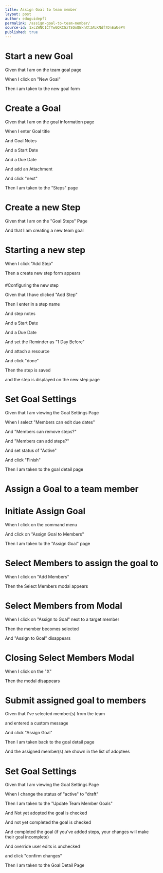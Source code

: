 ```yaml
---
title: Assign Goal to team member
layout: post
author: eduguidepfl
permalink: /assign-goal-to-team-member/
source-id: 1xcZWNC1CfYwGQRCGzTSQmQEkhXt3ALKNdf7DnEaUeP4
published: true
---
```

# Start a new Goal

Given that I am on the team goal page

When I click on "New Goal"

Then i am taken to the new goal form

###

# Create a Goal

Given that I am on the goal information page

When I enter Goal title

And Goal Notes

And a Start Date

And a Due Date

And add an Attachment

And click "next"

Then I am taken to the "Steps" page

###

# Create a new Step

Given that I am on the "Goal Steps" Page

And that I am creating a new team goal

###

# Starting a new step

When I click "Add Step"

Then a create new step form appears

###

#Configuring the new step

Given that I have clicked "Add Step"

Then I enter in a step name

And step notes

And a Start Date

And a Due Date

And set the Reminder as "1 Day Before"

And attach a resource

And click "done"

Then the step is saved

and the step is displayed on the new step page

###

# Set Goal Settings

Given that I am viewing the Goal Settings Page

When I select "Members can edit due dates"

And "Members can remove steps?"

And "Members can add steps?"

And set status of "Active"

And click "Finish"

Then I am taken to the goal detail page

# Assign a Goal to a team member

# Initiate Assign Goal

When I click on the command menu

And click on "Assign Goal to Members"

Then I am taken to the "Assign Goal" page

###

# Select Members to assign the goal to

When I click on "Add Members"

Then the Select Members modal appears

###

# Select Members from Modal

When I click on "Assign to Goal" next to a target member

Then the member becomes selected

And "Assign to Goal" disappears

###

# Closing Select Members Modal

When I click on the "X"

Then the modal disappears

###

# Submit assigned goal to members

Given that I've selected member(s) from the team

and entered a custom message

And click "Assign Goal"

Then I am taken back to the goal detail page

And the assigned member(s) are shown in the list of adoptees

###

# Set Goal Settings

Given that I am viewing the Goal Settings Page

When I change the status of "active" to "draft"

Then I am taken to the "Update Team Member Goals"

And Not yet adopted the goal is checked

And not yet completed the goal is checked

And completed the goal (if you've added steps, your changes will make their goal incomplete)

And override user edits is unchecked

and click "confirm changes"

Then I am taken to the Goal Detail Page

